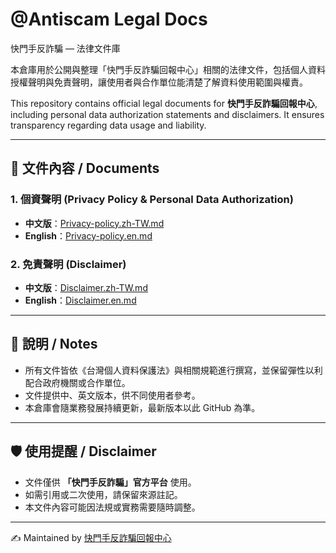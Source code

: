 # @Antiscam Legal Docs
快門手反詐騙 — 法律文件庫

本倉庫用於公開與整理「快門手反詐騙回報中心」相關的法律文件，包括個人資料授權聲明與免責聲明，讓使用者與合作單位能清楚了解資料使用範圍與權責。

This repository contains official legal documents for **快門手反詐騙回報中心**, including personal data authorization statements and disclaimers. It ensures transparency regarding data usage and liability.

---

## 📂 文件內容 / Documents

### 1. 個資聲明 (Privacy Policy & Personal Data Authorization)
- **中文版**：[Privacy-policy.zh-TW.md](Privacy-policy.zh-TW.md)
- **English**：[Privacy-policy.en.md](Privacy-policy.en.md)

### 2. 免責聲明 (Disclaimer)
- **中文版**：[Disclaimer.zh-TW.md](Disclaimer.zh-TW.md)
- **English**：[Disclaimer.en.md](Disclaimer.en.md)

---

## 📌 說明 / Notes
- 所有文件皆依《台灣個人資料保護法》與相關規範進行撰寫，並保留彈性以利配合政府機關或合作單位。
- 文件提供中、英文版本，供不同使用者參考。
- 本倉庫會隨業務發展持續更新，最新版本以此 GitHub 為準。

---

## 🛡 使用提醒 / Disclaimer
- 文件僅供 **「快門手反詐騙」官方平台** 使用。
- 如需引用或二次使用，請保留來源註記。
- 本文件內容可能因法規或實務需要隨時調整。

---

✍️ Maintained by [快門手反詐騙回報中心](https://line.me/R/ti/p/@antiscam)
